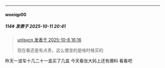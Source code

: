 ﻿
*****

####  woeiqp00  
##### 114#       发表于 2025-10-11 20:41

<blockquote><a href="httphttps://stage1st.com/2b/forum.php?mod=redirect&amp;goto=findpost&amp;pid=68540657&amp;ptid=2262786" target="_blank">unlsycn 发表于 2025-10-8 16:16</a>

现在看还是有点贵，这么便宜的是啥时候买的</blockquote>
昨天一波车十几二十一盒买了几盒 今天看张大妈上还有爆料 看看吧


